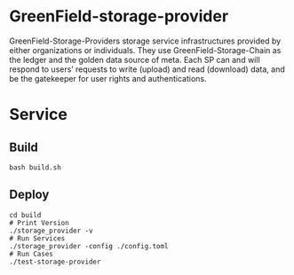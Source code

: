 # GreenField-storage-provider

GreenField-Storage-Providers storage service infrastructures provided by either organizations or individuals. They use GreenField-Storage-Chain as the ledger and the golden data source of meta. Each SP can and will respond to users’ requests to write (upload) and read (download) data, and be the gatekeeper for user rights and authentications.

# Service
## Build
```shell
bash build.sh
```
## Deploy
```shell
cd build
# Print Version
./storage_provider -v
# Run Services
./storage_provider -config ./config.toml
# Run Cases
./test-storage-provider
```
